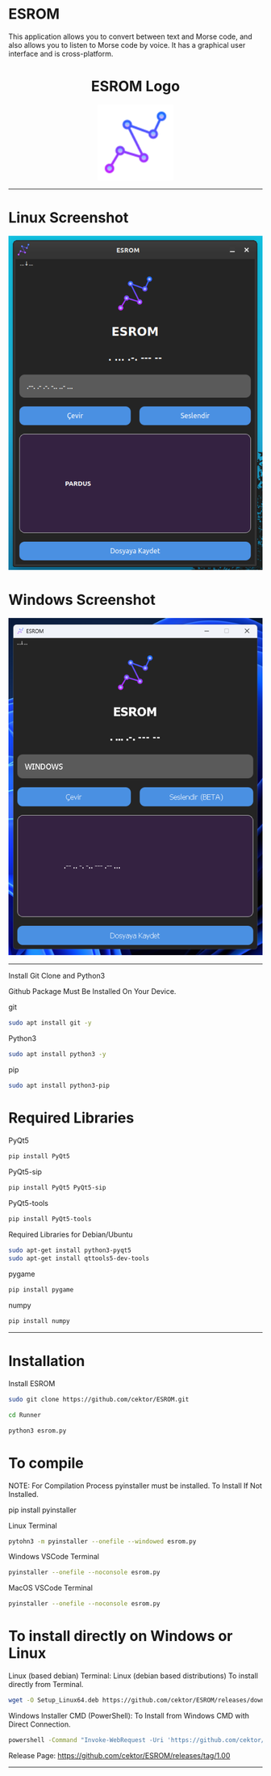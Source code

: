 # ESROM
This application allows you to convert between text and Morse code, and also allows you to listen to Morse code by voice. It has a graphical user interface and is cross-platform.

<h1 align="center">ESROM Logo</h1>

<p align="center">
  <img src="esromlo.png" alt="ESROM Logo" width="150" height="150">
</p>


----------------------

# Linux Screenshot
![Linux(pardus)](screenshot/esrom_linux.png)  

# Windows Screenshot
![Windows(11)](screenshot/esrom_windows.png) 

--------------------
Install Git Clone and Python3

Github Package Must Be Installed On Your Device.

git
```bash
sudo apt install git -y
```

Python3
```bash
sudo apt install python3 -y 

```

pip
```bash
sudo apt install python3-pip

```

# Required Libraries

PyQt5
```bash
pip install PyQt5
```
PyQt5-sip
```bash
pip install PyQt5 PyQt5-sip
```

PyQt5-tools
```bash
pip install PyQt5-tools
```

Required Libraries for Debian/Ubuntu
```bash
sudo apt-get install python3-pyqt5
sudo apt-get install qttools5-dev-tools
```
pygame
```bash
pip install pygame
```

numpy
```bash
pip install numpy

```

----------------------------------


# Installation
Install ESROM

```bash
sudo git clone https://github.com/cektor/ESROM.git
```
```bash
cd Runner
```

```bash
python3 esrom.py

```

# To compile

NOTE: For Compilation Process pyinstaller must be installed. To Install If Not Installed.

pip install pyinstaller 

Linux Terminal 
```bash
pytohn3 -m pyinstaller --onefile --windowed esrom.py
```

Windows VSCode Terminal 
```bash
pyinstaller --onefile --noconsole esrom.py
```

MacOS VSCode Terminal 
```bash
pyinstaller --onefile --noconsole esrom.py
```

# To install directly on Windows or Linux





Linux (based debian) Terminal: Linux (debian based distributions) To install directly from Terminal.
```bash
wget -O Setup_Linux64.deb https://github.com/cektor/ESROM/releases/download/1.00/Setup_Linux64.deb && sudo apt install ./Setup_Linux64.deb && sudo apt-get install -f -y
```

Windows Installer CMD (PowerShell): To Install from Windows CMD with Direct Connection.
```bash
powershell -Command "Invoke-WebRequest -Uri 'https://github.com/cektor/ESROM/releases/download/1.00/Setup_Win64.exe' -OutFile 'Setup_Win64.exe'" && start /wait Setup_Win64.exe
```

Release Page: https://github.com/cektor/ESROM/releases/tag/1.00

----------------------------------

